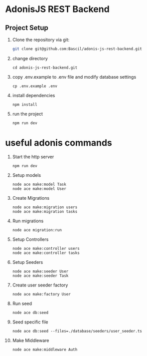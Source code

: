 # AdonisJS REST Backend

## Project Setup

1. Clone the repository via git:

   ```bash
   git clone git@github.com:Bascil/adonis-js-rest-backend.git

   ```

2. change directory

   ```
   cd adonis-js-rest-backend.git
   ```

3. copy .env.example to .env file and modify database settings

   ```
   cp .env.example .env
   ```

4. install dependencies

   ```
   npm install
   ```

5. run the project
   ```
   npm run dev
   ```

# useful adonis commands

1. Start the http server

   ```
   npm run dev
   ```

2. Setup models

   ```
   node ace make:model Task
   node ace make:model User
   ```

3. Create Migrations

   ```
   node ace make:migration users
   node ace make:migration tasks
   ```

4. Run migrations

   ```
   node ace migration:run
   ```

5. Setup Controllers

   ```
   node ace make:controller users
   node ace make:controller tasks
   ```

6. Setup Seeders

   ```
   node ace make:seeder User
   node ace make:seeder Task

   ```

7. Create user seeder factory

   ```
   node ace make:factory User
   ```

8. Run seed

   ```
   node ace db:seed
   ```

9. Seed specific file

   ```
   node ace db:seed --files=./database/seeders/user_seeder.ts
   ```

10. Make Middleware
    ```
    node ace make:middleware Auth
    ```
